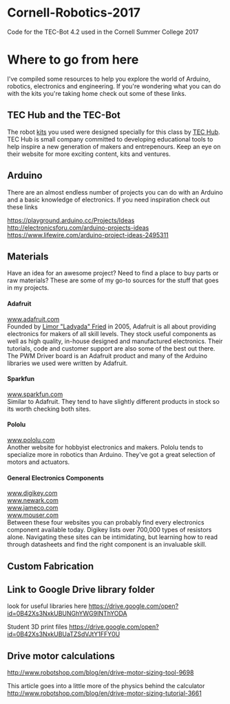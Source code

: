 # Cornell-Robotics-2017
Code for the TEC-Bot 4.2 used in the Cornell Summer College 2017

# Where to go from here
I've compiled some resources to help you explore the world of Arduino, robotics, electronics and engineering. If you're wondering what you can do with the kits you're taking home check out some of these links.

## TEC Hub and the TEC-Bot
The robot [kits](https://tec-hub.org/product/tec-bot-4-2/) you used were designed specially for this class by [TEC Hub](https://tec-hub.org/about/). TEC Hub is small company committed to developing educational tools to help inspire a new generation of makers and entrepenours. Keep an eye on their website for more exciting content, kits and ventures.

## Arduino
There are an almost endless number of projects you can do with an Arduino and a basic knowledge of electronics. If you need inspiration check out these links

https://playground.arduino.cc/Projects/Ideas
http://electronicsforu.com/arduino-projects-ideas
https://www.lifewire.com/arduino-project-ideas-2495311

## Materials
Have an idea for an awesome project? Need to find a place to buy parts or raw materials? These are some of my go-to sources for the stuff that goes in my projects.

#### Adafruit
www.adafruit.com  
Founded by [Limor "Ladyada" Fried](https://www.adafruit.com/about) in 2005, Adafruit is all about providing electronics for makers of all skill levels. They stock useful components as well as high quality, in-house designed and manufactured electronics. Their tutorials, code and customer support are also some of the best out there. The PWM Driver board is an Adafruit product and many of the Arduino libraries we used were written by Adafruit.

#### Sparkfun
www.sparkfun.com  
Similar to Adafruit. They tend to have slightly different products in stock so its worth checking both sites.

#### Pololu
www.pololu.com  
Another website for hobbyist electronics and makers. Pololu tends to specialize more in robotics than Arduino. They've got a great selection of motors and actuators.

#### General Electronics Components
www.digikey.com  
www.newark.com  
www.jameco.com  
www.mouser.com  
Between these four websites you can probably find every electronics component available today. Digikey lists over 700,000 types of resistors alone. Navigating these sites can be intimidating, but learning how to read through datasheets and find the right component is an invaluable skill.

## Custom Fabrication


## Link to Google Drive library folder
look for useful libraries here
https://drive.google.com/open?id=0B42Xs3NxkUBUNGhYWG9INThYODA

Student 3D print files
https://drive.google.com/open?id=0B42Xs3NxkUBUaTZSdVJtY1FFY0U

## Drive motor calculations
http://www.robotshop.com/blog/en/drive-motor-sizing-tool-9698

This article goes into a little more of the physics behind the calculator
http://www.robotshop.com/blog/en/drive-motor-sizing-tutorial-3661
